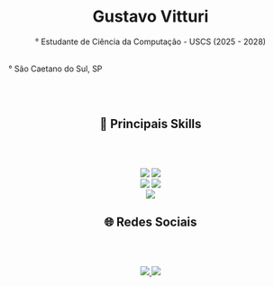<h1 align="center">Gustavo Vitturi</h1>
<p align="center">° Estudante de Ciência da Computação - USCS (2025 - 2028)<br/>

  <br/>° São Caetano do Sul, SP</p>

<br/>
<br/>

<h2 align="center">🚀 Principais Skills</h2>
<br/>
<br/>

<p align="center">
<img src="https://img.shields.io/badge/Python-3776AB?style=for-the-badge&logo=python&logoColor=white"/>
<img src="https://img.shields.io/badge/MySQL-4479A1?style=for-the-badge&logo=mysql&logoColor=white"/><br/>
<img src="https://img.shields.io/badge/JavaScript-F7DF1E?style=for-the-badge&logo=javascript&logoColor=black"/>
<img src="https://img.shields.io/badge/HTML5-E34F26?style=for-the-badge&logo=html5&logoColor=white"/><br/>
<img src="https://img.shields.io/badge/CSS3-1572B6?style=for-the-badge&logo=css3&logoColor=white"/>

<h2 align="center">🌐 Redes Sociais</h2>

<br/> 
<br/>

<p align="center">
  <a href="https://www.linkedin.com/in/gustavo-vitturi-04255b350/">
    <img src="https://img.shields.io/badge/LinkedIn-0A66C2?style=for-the-badge&logo=linkedin&logoColor=white"/>
  </a>
  <a href="mailto:guvitturi@gmail.com">
    <img src="https://img.shields.io/badge/Gmail-D14836?style=for-the-badge&logo=gmail&logoColor=white"/>
  </a>
</p>

